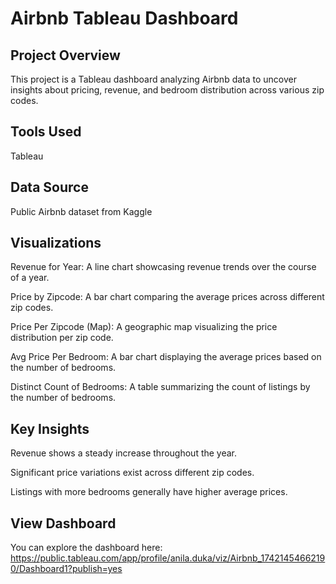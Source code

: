 # Airbnb Tableau Dashboard

## Project Overview

This project is a Tableau dashboard analyzing Airbnb data to uncover insights about pricing, revenue, and bedroom distribution across various zip codes.

## Tools Used

Tableau

## Data Source

Public Airbnb dataset from Kaggle

## Visualizations

Revenue for Year: A line chart showcasing revenue trends over the course of a year.

Price by Zipcode: A bar chart comparing the average prices across different zip codes.

Price Per Zipcode (Map): A geographic map visualizing the price distribution per zip code.

Avg Price Per Bedroom: A bar chart displaying the average prices based on the number of bedrooms.

Distinct Count of Bedrooms: A table summarizing the count of listings by the number of bedrooms.

## Key Insights

Revenue shows a steady increase throughout the year.

Significant price variations exist across different zip codes.

Listings with more bedrooms generally have higher average prices.

## View Dashboard

You can explore the dashboard here: https://public.tableau.com/app/profile/anila.duka/viz/Airbnb_17421454662190/Dashboard1?publish=yes
